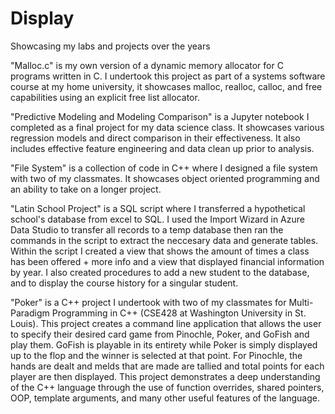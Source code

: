 # Display
Showcasing my labs and projects over the years


"Malloc.c" is my own version of a dynamic memory allocator for C programs written in C. I undertook this project as part of a systems software course at my home university, it showcases malloc, realloc, calloc, and free capabilities using an explicit free list allocator.

"Predictive Modeling and Modeling Comparison" is a Jupyter notebook I completed as a final project for my data science class. It showcases various regression models and direct comparison in their effectiveness. It also includes effective feature engineering and data clean up prior to analysis.

"File System" is a collection of code in C++ where I designed a file system with two of my classmates. It showcases object oriented programming and an ability to take on a longer project.

"Latin School Project" is a SQL script where I transferred a hypothetical school's database from excel to SQL. I used the Import Wizard in Azure Data Studio to transfer all records to a temp database then ran the commands in the script to extract the neccesary data and generate tables. Within the script I created a view that shows the amount of times a class has been offered + more info and a view that displayed financial information by year. I also created procedures to add a new student to the database, and to display the course history for a singular student.

"Poker" is a C++ project I undertook with two of my classmates for Multi-Paradigm Programming in C++ (CSE428 at Washington University in St. Louis). This project creates a command line application that allows the user to specify their desired card game from Pinochle, Poker, and GoFish and play them. GoFish is playable in its entirety while Poker is simply displayed up to the flop and the winner is selected at that point. For Pinochle, the hands are dealt and melds that are made are tallied and total points for each player are then displayed. This project demonstrates a deep understanding of the C++ language through the use of function overrides, shared pointers, OOP, template arguments, and many other useful features of the language. 
